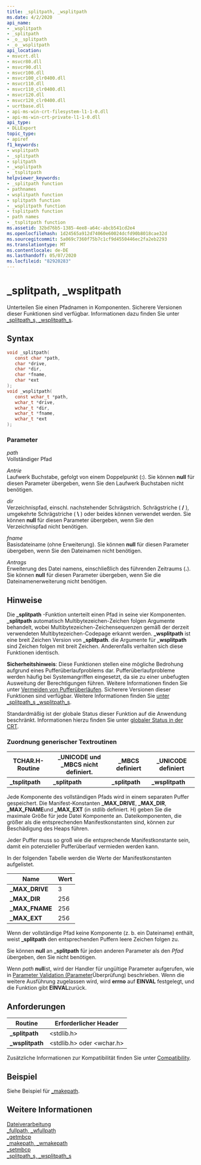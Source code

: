 ```yaml
---
title: _splitpath, _wsplitpath
ms.date: 4/2/2020
api_name:
- _wsplitpath
- _splitpath
- _o__splitpath
- _o__wsplitpath
api_location:
- msvcrt.dll
- msvcr80.dll
- msvcr90.dll
- msvcr100.dll
- msvcr100_clr0400.dll
- msvcr110.dll
- msvcr110_clr0400.dll
- msvcr120.dll
- msvcr120_clr0400.dll
- ucrtbase.dll
- api-ms-win-crt-filesystem-l1-1-0.dll
- api-ms-win-crt-private-l1-1-0.dll
api_type:
- DLLExport
topic_type:
- apiref
f1_keywords:
- wsplitpath
- _splitpath
- splitpath
- _wsplitpath
- _tsplitpath
helpviewer_keywords:
- _splitpath function
- pathnames
- wsplitpath function
- splitpath function
- _wsplitpath function
- tsplitpath function
- path names
- _tsplitpath function
ms.assetid: 32bd76b5-1385-4ee8-a64c-abcb541cd2e4
ms.openlocfilehash: 1d24565a912d74060e60024dcfd90b8018cae32d
ms.sourcegitcommit: 5a069c7360f75b7c1cf9d4550446ec2fa2eb2293
ms.translationtype: MT
ms.contentlocale: de-DE
ms.lasthandoff: 05/07/2020
ms.locfileid: "82920283"
---
```

# <a name="_splitpath-_wsplitpath"></a>_splitpath, _wsplitpath

Unterteilen Sie einen Pfadnamen in Komponenten. Sicherere Versionen dieser Funktionen sind verfügbar. Informationen dazu finden Sie unter [_splitpath_s, _wsplitpath_s](splitpath-s-wsplitpath-s.md).

## <a name="syntax"></a>Syntax

```C
void _splitpath(
   const char *path,
   char *drive,
   char *dir,
   char *fname,
   char *ext
);
void _wsplitpath(
   const wchar_t *path,
   wchar_t *drive,
   wchar_t *dir,
   wchar_t *fname,
   wchar_t *ext
);
```

### <a name="parameters"></a>Parameter

*path*<br/>
Vollständiger Pfad

*Antrie*<br/>
Laufwerk Buchstabe, gefolgt von einem Doppelpunkt (**:**). Sie können **null** für diesen Parameter übergeben, wenn Sie den Laufwerk Buchstaben nicht benötigen.

*dir*<br/>
Verzeichnispfad, einschl. nachstehender Schrägstrich. Schrägstriche ( **/** ), umgekehrte Schrägstriche ( **\\** ) oder beides können verwendet werden. Sie können **null** für diesen Parameter übergeben, wenn Sie den Verzeichnispfad nicht benötigen.

*fname*<br/>
Basisdateiname (ohne Erweiterung). Sie können **null** für diesen Parameter übergeben, wenn Sie den Dateinamen nicht benötigen.

*Antrags*<br/>
Erweiterung des Datei namens, einschließlich des führenden Zeitraums (**.**). Sie können **null** für diesen Parameter übergeben, wenn Sie die Dateinamenerweiterung nicht benötigen.

## <a name="remarks"></a>Hinweise

Die **_splitpath** -Funktion unterteilt einen Pfad in seine vier Komponenten. **_splitpath** automatisch Multibytezeichen-Zeichen folgen Argumente behandelt, wobei Multibytezeichen-Zeichensequenzen gemäß der derzeit verwendeten Multibytezeichen-Codepage erkannt werden. **_wsplitpath** ist eine breit Zeichen Version von **_splitpath**. die Argumente für **_wsplitpath** sind Zeichen folgen mit breit Zeichen. Anderenfalls verhalten sich diese Funktionen identisch.

**Sicherheitshinweis**: Diese Funktionen stellen eine mögliche Bedrohung aufgrund eines Pufferüberlaufproblems dar. Pufferüberlaufprobleme werden häufig bei Systemangriffen eingesetzt, da sie zu einer unbefugten Ausweitung der Berechtigungen führen. Weitere Informationen finden Sie unter [Vermeiden von Pufferüberläufen](/windows/win32/SecBP/avoiding-buffer-overruns). Sicherere Versionen dieser Funktionen sind verfügbar. Weitere Informationen finden Sie [unter _splitpath_s _wsplitpath_s](splitpath-s-wsplitpath-s.md).

Standardmäßig ist der globale Status dieser Funktion auf die Anwendung beschränkt. Informationen hierzu finden Sie unter [globaler Status in der CRT](../global-state.md).

### <a name="generic-text-routine-mappings"></a>Zuordnung generischer Textroutinen

|TCHAR.H-Routine|_UNICODE und _MBCS nicht definiert.|_MBCS definiert|_UNICODE definiert|
|---------------------|------------------------------------|--------------------|-----------------------|
|**_tsplitpath**|**_splitpath**|**_splitpath**|**_wsplitpath**|

Jede Komponente des vollständigen Pfads wird in einem separaten Puffer gespeichert. Die Manifest-Konstanten **_MAX_DRIVE**, **_MAX_DIR**, **_MAX_FNAME**und **_MAX_EXT** (in stdlib definiert. H) geben Sie die maximale Größe für jede Datei Komponente an. Dateikomponenten, die größer als die entsprechenden Manifestkonstanten sind, können zur Beschädigung des Heaps führen.

Jeder Puffer muss so groß wie die entsprechende Manifestkonstante sein, damit ein potenzieller Pufferüberlauf vermieden werden kann.

In der folgenden Tabelle werden die Werte der Manifestkonstanten aufgelistet.

|Name|Wert|
|----------|-----------|
|**_MAX_DRIVE**|3|
|**_MAX_DIR**|256|
|**_MAX_FNAME**|256|
|**_MAX_EXT**|256|

Wenn der vollständige Pfad keine Komponente (z. b. ein Dateiname) enthält, weist **_splitpath** den entsprechenden Puffern leere Zeichen folgen zu.

Sie können **null** an **_splitpath** für jeden anderen Parameter als den *Pfad* übergeben, den Sie nicht benötigen.

Wenn *path* **null**ist, wird der Handler für ungültige Parameter aufgerufen, wie in [Parameter Validation (Parameter](../../c-runtime-library/parameter-validation.md)Überprüfung) beschrieben. Wenn die weitere Ausführung zugelassen wird, wird **errno** auf **EINVAL** festgelegt, und die Funktion gibt **EINVAL**zurück.

## <a name="requirements"></a>Anforderungen

|Routine|Erforderlicher Header|
|-------------|---------------------|
|**_splitpath**|\<stdlib.h>|
|**_wsplitpath**|\<stdlib.h> oder \<wchar.h>|

Zusätzliche Informationen zur Kompatibilität finden Sie unter [Compatibility](../../c-runtime-library/compatibility.md).

## <a name="example"></a>Beispiel

Siehe Beispiel für [_makepath](makepath-wmakepath.md).

## <a name="see-also"></a>Weitere Informationen

[Dateiverarbeitung](../../c-runtime-library/file-handling.md)<br/>
[_fullpath, _wfullpath](fullpath-wfullpath.md)<br/>
[_getmbcp](getmbcp.md)<br/>
[_makepath, _wmakepath](makepath-wmakepath.md)<br/>
[_setmbcp](setmbcp.md)<br/>
[_splitpath_s, _wsplitpath_s](splitpath-s-wsplitpath-s.md)<br/>
